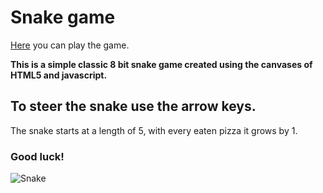 # Snake game

[Here](https://ericzeller.github.io/snake) you can play the game.

**This is a simple classic 8 bit snake game created using the canvases of HTML5 and javascript.**

## To steer the snake use the arrow keys.

The snake starts at a length of 5, with every eaten pizza it grows by 1.

### Good luck!

![Snake](https://raw.githubusercontent.com/Mariacristina88/Snake-game/master/img/snake.png)
